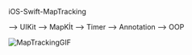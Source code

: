 iOS-Swift-MapTracking

--> UIKit
--> MapKİt
--> Timer
--> Annotation
--> OOP

![MapTrackingGIF](https://user-images.githubusercontent.com/82319635/218335374-53f6c27e-140e-4386-8353-bc97aa90a25f.gif)

